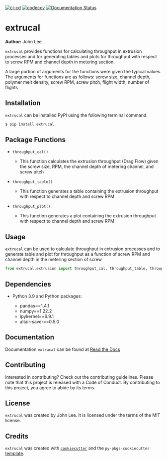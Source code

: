 [![ci-cd](https://github.com/johnwslee/extrucal/actions/workflows/ci-cd.yml/badge.svg)](https://github.com/johnwslee/extrucal/actions/workflows/ci-cd.yml)
[![codecov](https://codecov.io/gh/johnwslee/extrucal/branch/main/graph/badge.svg?token=YT37K0ESGF)](https://codecov.io/gh/johnwslee/extrucal)
[![Documentation Status](https://readthedocs.org/projects/extrucal/badge/?version=latest)](https://extrucal.readthedocs.io/en/latest/?badge=latest)

# extrucal

**Author:** John Lee

`extrucal` provides functions for calculating throughput in extrusion processes and for generating tables and plots for throughput with respect to screw RPM and channel depth in metering section.

A large portion of arguments for the functions were given the typical values. The arguments for functions are as follows:
 screw size, channel depth, polymer melt density, screw RPM, screw pitch, flight width, number of flights

## Installation

`extrucal` can be installed PyPI using the following terminal command:

```bash
$ pip install extrucal
```

## Package Functions

- `throughput_cal()`
  - This function calculates the extrusion throughput (Drag Flow) given the screw size, RPM, the channel depth of metering channel, and screw pitch
  
- `throughput_table()`
  - This function generates a table containing the extrusion throughput with respect to channel depth and screw RPM
  
- `throughput_plot()`
  - This function generates a plot containing the extrusion throughput with respect to channel depth and screw RPM

## Usage

`extrucal` can be used to calculate throughput in extrusion processes and to generate table and plot for throughput as a function of screw RPM and channel depth in the metering section of screw

```python
from extrucal.extrusion import throughput_cal, throughput_table, throughput_plot
```

## Dependencies

-   Python 3.9 and Python packages:

    -   pandas==1.4.1
    -   numpy==1.22.2
    -   ipykernel==6.9.1
    -   altair-saver==0.5.0

## Documentation

Documentation `extrucal` can be found at [Read the Docs](https://extrucal.readthedocs.io/)

## Contributing

Interested in contributing? Check out the contributing guidelines. Please note that this project is released with a Code of Conduct. By contributing to this project, you agree to abide by its terms.

## License

`extrucal` was created by John Lee. It is licensed under the terms of the MIT license.

## Credits

`extrucal` was created with [`cookiecutter`](https://cookiecutter.readthedocs.io/en/latest/) and the `py-pkgs-cookiecutter` [template](https://github.com/py-pkgs/py-pkgs-cookiecutter).
